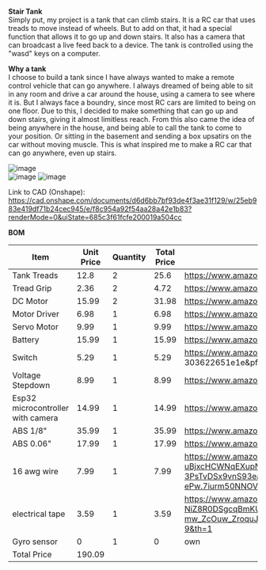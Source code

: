 **Stair Tank**      
Simply put, my project is a tank that can climb stairs. It is a RC car that uses treads to move instead of wheels. But to add on that, it had a special function that allows it to go up and down stairs. It also has a camera that can broadcast a live feed back to a device. The tank is controlled using the "wasd" keys on a computer.         

**Why a tank**         
I choose to build a tank since I have always wanted to make a remote control vehicle that can go anywhere. I always dreamed of being able to sit in any room and drive a car around the house, using a camera to see where it is. But I always face a boundry, since most RC cars are limited to being on one floor. Due to this, I decided to make something that can go up and down stairs, giving it almost limitless reach. From this also came the idea of being anywhere in the house, and being able to call the tank to come to your position. Or sitting in the basement and sending a box upsatirs on the car without moving muscle. This is what inspired me to make a RC car that can go anywhere, even up stairs.       
    
![image](https://github.com/user-attachments/assets/e101c0d2-64ee-431e-9c25-2d7900bf3b62)  
![image](https://github.com/user-attachments/assets/0f0ec822-f1a1-48f0-be8a-b9ab0d997870)
![image](https://github.com/user-attachments/assets/0f0ec822-f1a1-48f0-be8a-b9ab0d997870)


Link to CAD (Onshape): https://cad.onshape.com/documents/d6d6bb7bf93de4f3ae31f129/w/25eb983e419df71b24cec945/e/f8c954a92f54aa28a42e1b83?renderMode=0&uiState=685c3f61fcfe200019a504cc

**BOM**      

|Item	|Unit Price|	Quantity|	Total Price|	Link|
| --- | -----|------|------|-----|
|Tank Treads	|12.8|	2|	25.6|	https://www.amazon.com/gp/product/B0BKFQPS5T/ref=ox_sc_act_title_10?smid=A3DNF7PMWIJNTG&psc=1|
|Tread Grip|	2.36	|2|	4.72|https://www.amazon.com/gp/product/B0BHQKYL83/ref=ox_sc_act_title_1?smid=A2OG7GOMLN7OOH&th=1|
|DC Motor	|15.99	|2	|31.98|	https://www.amazon.com/gp/product/B09SZ3GC13/ref=ox_sc_act_title_9?smid=AMXT7HV26EJPE&th=1|
|Motor Driver|	6.98	|1	|6.98|	https://www.amazon.com/gp/product/B0DPPWFZ1C/ref=ox_sc_act_title_7?smid=A19I4QHRSJAHJQ&th=1|
|Servo Motor|	9.99|	1	|9.99	|https://www.amazon.com/gp/product/B09BZ5955Z/ref=ox_sc_act_title_6?smid=A19FRW2DHVT2CC&th=1|
|Battery	|15.99|	1	|15.99|	https://www.amazon.com/gp/product/B0C243MXMQ/ref=ox_sc_act_title_8?smid=A3FKMD6P089KQA&th=1|
|Switch	|5.29|	1	|5.29	|https://www.amazon.com/Rocker-Switch%EF%BC%8C6Pcs-Latching-Pre-Wired-KCD1-X-Y/dp/B07L9JWVVR/ref=pd_ci_mcx_di_int_sccai_cn_d_sccl_1_3/147-2080373-2960609?pd_rd_w=DwtSH&content-id=amzn1.sym.751acc83-5c05-42d0-a15e 303622651e1e&pf_rd_p=751acc83-5c05-42d0-a15e-303622651e1e&pf_rd_r=546HWN4ZDGJN150SFFDJ&pd_rd_wg=p7Kxs&pd_rd_r=c3ec9eda-920d-4ffe-a6fc-3ae20d09d0dd&pd_rd_i=B07L9JWVVR&psc=1|
|Voltage Stepdown|	8.99|	1	|8.99|	https://www.amazon.com/gp/product/B09DGDQ48H/ref=ox_sc_act_title_2?smid=A25NZ3OT6I61PQ&th=1|
|Esp32 microcontroller with camera	|14.99	|1	|14.99	|https://www.amazon.com/gp/product/B0F4DKTBR9/ref=ox_sc_act_title_5?smid=A23ZQFJGQ73FV0&th=1|
|ABS 1/8"	|35.99|	1	|35.99	|https://www.amazon.com/gp/product/B0CLVQV2RW/ref=ox_sc_act_title_4?smid=A14NQTB8LBA47J&th=1|
|ABS 0.06"	|17.99	|1	|17.99	|https://www.amazon.com/gp/product/B0B429DZ7H/ref=ox_sc_act_title_3?th=1|
|16 awg wire|	7.99|	1	|7.99	|https://www.amazon.com/Voltage-Automotive-Primary-Security-Electrical/dp/B0CZ73SQP8/ref=sr_1_2_sspa?crid=TNFHVKPFUE72&dib=eyJ2IjoiMSJ9.tgm34ob3B7WC821lpVmxf3NEKAbAuB9GJ0DRpqhHz4-uBjxcHCWNqEXupN2EBFZqwbpAQW4VWJuJrokShvZvyhpIjy9F4xGjLgayTapsVQh8-3PsTvDSx9vnS93ea2anmusRbveVnu7sMWQKVYrjfEPWeMoMXb_7msnL4W9c8XHpqKlFqp1kY71KIZm5RLrw6Y255aDFuTc5SH27vlsA91nWg_ccahAX2fUlAMM6tRn14uZ6e87tzDtS9Er-LByUQLv4ksBUBLrj22Q-jPOf4TU7nlRZeOJI9bAvtg1-ePw.7iurm50NNOVwyTydYXc1Y_vdZZKrNv6zF0eu0taG5u0&dib_tag=se&keywords=16%2Bawg%2Bwire&qid=1750696359&sprefix=16%2Bawg%2Bwire%2Caps%2C107&sr=8-2-spons&sp_csd=d2lkZ2V0TmFtZT1zcF9hdGY&th=1|
|electrical tape|	3.59	|1|	3.59|	https://www.amazon.com/Wapodeai-Electrical-Temperature-Resistance-Waterproof/dp/B07ZWC2VLX/ref=sr_1_9?crid=1H3I57038ZHK0&dib=eyJ2IjoiMSJ9.73K5im4-7IRrzaE7DmcBo1RH2I8DmX_EbT8fLtUtDJwkDwQomn9n2AWpFaCJjS4QFsvrIZY-NiZ8R0DSgcqBmKUaB1SsAXSCg4X8AbDS_uU49YgapFcF_EiOQ8T7TOr_7veulfDrvIZpNTnMUssi1kHWQZ4BdcUENvEbH_gI-mw_ZcOuw_ZroquJV9L0gkUqyGPGaDM0HnFE0XjdRhUpPpDtHC6pNFadQlGuEtkm74s.wWxpfmIW2RpQlcayG87ZmsrH5XarQ4aF2vtetpZCoJ8&dib_tag=se&keywords=electrical%2Btape&qid=1750696413&sprefix=electrical%2Btapw%2Caps%2C113&sr=8-9&th=1|
|Gyro sensor|	0	|1|	0	|own|
|Total Price		|	190.09|	


